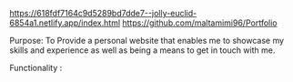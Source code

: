 https://618fdf7164c9d5289bd7dde7--jolly-euclid-6854a1.netlify.app/index.html
https://github.com/maltamimi96/Portfolio

Purpose:
To Provide a personal website that enables me to showcase my skills and experience as well as being a means to get in touch with me.

Functionality : 


